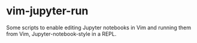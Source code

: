 # vim-jupyter-run
Some scripts to enable editing Jupyter notebooks in Vim and running them from Vim, Jupyter-notebook-style in a REPL.
